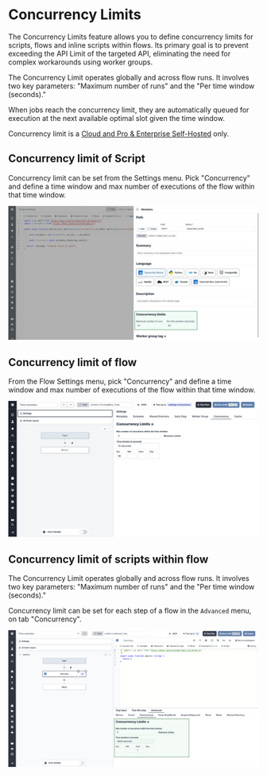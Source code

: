 # Concurrency Limits

The Concurrency Limits feature allows you to define concurrency limits for scripts, flows and inline scripts within flows. Its primary goal is to prevent exceeding the API Limit of the targeted API, eliminating the need for complex workarounds using worker groups.

The Concurrency Limit operates globally and across flow runs. It involves two key parameters: "Maximum number of runs" and the "Per time window (seconds)."

When jobs reach the concurrency limit, they are automatically queued for execution at the next available optimal slot given the time window.

Concurrency limit is a [Cloud and Pro & Enterprise Self-Hosted](/pricing) only.

## Concurrency limit of Script

Concurrency limit can be set from the Settings menu. Pick "Concurrency" and define a time window and max number of executions of the flow within that time window.

![Concurrency Limit](../../assets/code_editor/concurrency_limit.png.webp)

## Concurrency limit of flow

From the Flow Settings menu, pick "Concurrency" and define a time window and max number of executions of the flow within that time window.

![Concurrency limit of flow](../../assets/flows/concurrency_flow.png.webp "Concurrency limit of flow")

## Concurrency limit of scripts within flow

The Concurrency Limit operates globally and across flow runs. It involves two key parameters: "Maximum number of runs" and the "Per time window (seconds)."

Concurrency limit can be set for each step of a flow in the `Advanced` menu, on tab "Concurrency".

![Concurrency Limit Scripts within Flow](../../assets/code_editor/concurrency_limit_flow.png.webp "Concurrency Limit Scripts within Flow")